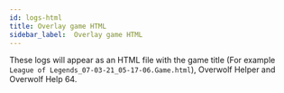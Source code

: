 ```yaml
---
id: logs-html
title: Overlay game HTML
sidebar_label:  Overlay game HTML
---
```


These logs will appear as an HTML file with the game title (For example `League of Legends_07-03-21_05-17-06.Game.html`), Overwolf Helper and Overwolf Help 64. 
